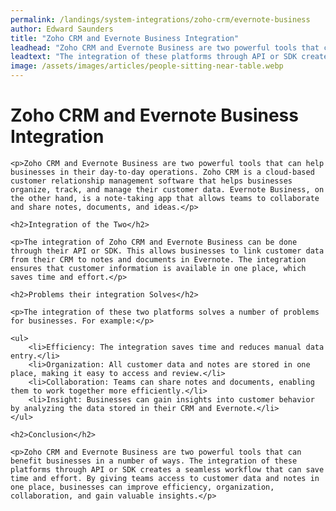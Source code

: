 ```yaml
---
permalink: /landings/system-integrations/zoho-crm/evernote-business
author: Edward Saunders
title: "Zoho CRM and Evernote Business Integration"
leadhead: "Zoho CRM and Evernote Business are two powerful tools that can benefit businesses in a number of ways"
leadtext: "The integration of these platforms through API or SDK creates a seamless workflow that can save time and effort. By giving teams access to customer data and notes in one place, businesses can improve efficiency, organization, collaboration, and gain valuable insights."
image: /assets/images/articles/people-sitting-near-table.webp
---
```

<div class="arttext">	<h1>Zoho CRM and Evernote Business Integration</h1>

	<p>Zoho CRM and Evernote Business are two powerful tools that can help businesses in their day-to-day operations. Zoho CRM is a cloud-based customer relationship management software that helps businesses organize, track, and manage their customer data. Evernote Business, on the other hand, is a note-taking app that allows teams to collaborate and share notes, documents, and ideas.</p>

	<h2>Integration of the Two</h2>

	<p>The integration of Zoho CRM and Evernote Business can be done through their API or SDK. This allows businesses to link customer data from their CRM to notes and documents in Evernote. The integration ensures that customer information is available in one place, which saves time and effort.</p>

	<h2>Problems their integration Solves</h2>

	<p>The integration of these two platforms solves a number of problems for businesses. For example:</p>

	<ul>
		<li>Efficiency: The integration saves time and reduces manual data entry.</li>
		<li>Organization: All customer data and notes are stored in one place, making it easy to access and review.</li>
		<li>Collaboration: Teams can share notes and documents, enabling them to work together more efficiently.</li>
		<li>Insight: Businesses can gain insights into customer behavior by analyzing the data stored in their CRM and Evernote.</li>
	</ul>

	<h2>Conclusion</h2>

	<p>Zoho CRM and Evernote Business are two powerful tools that can benefit businesses in a number of ways. The integration of these platforms through API or SDK creates a seamless workflow that can save time and effort. By giving teams access to customer data and notes in one place, businesses can improve efficiency, organization, collaboration, and gain valuable insights.</p>
</div>